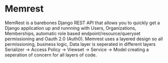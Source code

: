 # Memrest
MemRest is a barebones Django REST API that allows you to quickly get a Django application up and runnning with  Users, Organizations, Memberships,  automatic role based endpoint/resource/queryset permissioning and Oauth 2.0 (Auth0). Memrest uses a layered design so all permissioning, business logic, Data layer is seperated in different layers Serializer -> Access Policy -> Viewset -> Service -> Model creating a seperation of concern for all layers of code.
